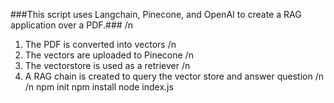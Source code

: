 ###This script uses Langchain, Pinecone, and OpenAI to create a RAG application over a PDF.###
/n
1. The PDF is converted into vectors /n
2. The vectors are uploaded to Pinecone /n
3. The vectorstore is used as a retriever /n
4. A RAG chain is created to query the vector store and answer question /n
/n
npm init
npm install 
node index.js